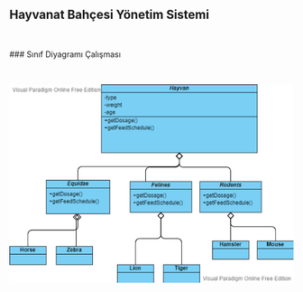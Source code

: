 
## Hayvanat Bahçesi Yönetim Sistemi
<p>&nbsp;</p>
### Sınıf Diyagramı Çalışması
<p>&nbsp;</p>


![HYS  UML Diagram](ZooDia.png)